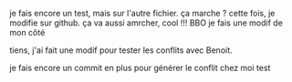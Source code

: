 je fais encore un test, mais sur l'autre fichier. ça marche ?
cette fois, je modifie sur github. ça va aussi amrcher, cool !!!
BBO je fais une modif de mon côté

tiens, j'ai fait une modif pour tester les conflits avec Benoit. 

je fais encore un commit en plus pour générer le conflit chez moi
test